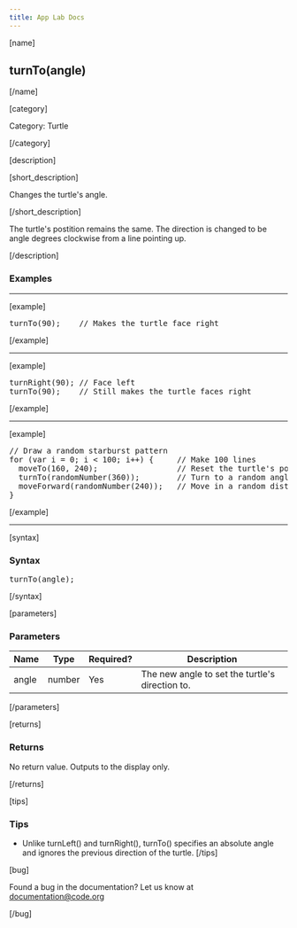 ```yaml
---
title: App Lab Docs
---
```


[name]

## turnTo(angle)

[/name]


[category]

Category: Turtle

[/category]

[description]

[short_description]

Changes the turtle's angle.

[/short_description]

The turtle's postition remains the same. The direction is changed to be angle degrees clockwise from a line pointing up.

[/description]

### Examples
____________________________________________________

[example]

<pre>
turnTo(90);    // Makes the turtle face right
</pre>

[/example]

____________________________________________________

[example]

<pre>
turnRight(90); // Face left
turnTo(90);    // Still makes the turtle faces right
</pre>

[/example]

____________________________________________________

[example]

<pre>
// Draw a random starburst pattern
for (var i = 0; i < 100; i++) {     // Make 100 lines
  moveTo(160, 240);                 // Reset the turtle's position
  turnTo(randomNumber(360));        // Turn to a random angle
  moveForward(randomNumber(240));   // Move in a random distance
}
</pre>

[/example]

____________________________________________________

[syntax]

### Syntax
<pre>
turnTo(angle);
</pre>

[/syntax]

[parameters]

### Parameters

| Name  | Type | Required? | Description |
|-----------------|------|-----------|-------------|
| angle | number | Yes | The new angle to set the turtle's direction to.  |

[/parameters]

[returns]

### Returns
No return value. Outputs to the display only.

[/returns]

[tips]

### Tips
- Unlike turnLeft() and turnRight(), turnTo() specifies an absolute angle and ignores the previous direction of the turtle.
[/tips]

[bug]

Found a bug in the documentation? Let us know at documentation@code.org

[/bug]
